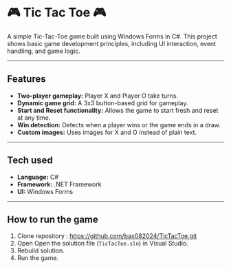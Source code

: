 # :video_game: Tic Tac Toe :video_game:

A simple Tic-Tac-Toe game built using Windows Forms in C#. 
This project shows basic game development principles, 
including UI interaction, event handling, and game logic.

---

## Features

- **Two-player gameplay:** Player X and Player O take turns.
- **Dynamic game grid:** A 3x3 button-based grid for gameplay.
- **Start and Reset functionality:** Allows the game to start fresh and reset at any time.
- **Win detection:** Detects when a player wins or the game ends in a draw.
- **Custom images:** Uses images for X and O instead of plain text.

---

## Tech used

- **Language:** C#
- **Framework:** .NET Framework
- **UI:** Windows Forms

---

## How to run the game 

1. Clone repository : https://github.com/bax082024/TicTacToe.git
2. Open Open the solution file (`TicTacToe.sln`) in Visual Studio.
3. Rebuild solution.
4. Run the game.